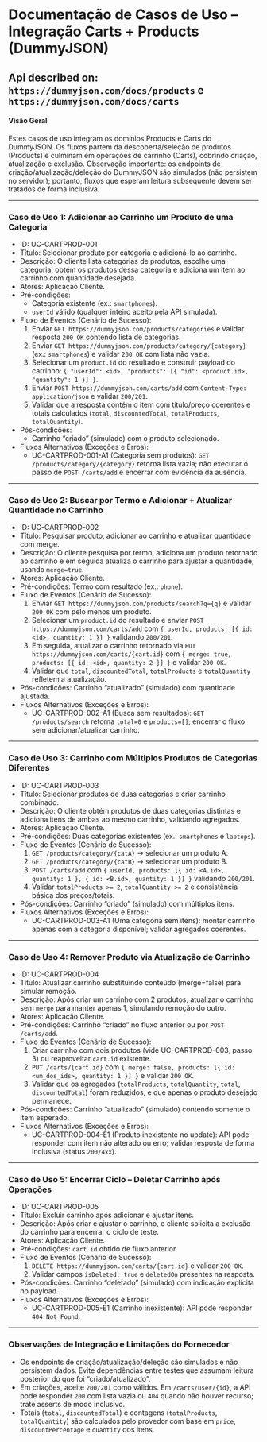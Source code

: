 # **Documentação de Casos de Uso – Integração Carts + Products (DummyJSON)**
Api described on: `https://dummyjson.com/docs/products` e `https://dummyjson.com/docs/carts`
---

#### Visão Geral

Estes casos de uso integram os domínios Products e Carts do DummyJSON. Os fluxos partem da descoberta/seleção de produtos (Products) e culminam em operações de carrinho (Carts), cobrindo criação, atualização e exclusão. Observação importante: os endpoints de criação/atualização/deleção do DummyJSON são simulados (não persistem no servidor); portanto, fluxos que esperam leitura subsequente devem ser tratados de forma inclusiva.

---

### Caso de Uso 1: Adicionar ao Carrinho um Produto de uma Categoria

* ID: UC-CARTPROD-001
* Título: Selecionar produto por categoria e adicioná-lo ao carrinho.
* Descrição: O cliente lista categorias de produtos, escolhe uma categoria, obtém os produtos dessa categoria e adiciona um item ao carrinho com quantidade desejada.
* Atores: Aplicação Cliente.
* Pré-condições:
  * Categoria existente (ex.: `smartphones`).
  * `userId` válido (qualquer inteiro aceito pela API simulada).
* Fluxo de Eventos (Cenário de Sucesso):
  1. Enviar `GET https://dummyjson.com/products/categories` e validar resposta `200 OK` contendo lista de categorias.
  2. Enviar `GET https://dummyjson.com/products/category/{category}` (ex.: `smartphones`) e validar `200 OK` com lista não vazia.
  3. Selecionar um `product.id` do resultado e construir payload do carrinho: `{ "userId": <id>, "products": [{ "id": <product.id>, "quantity": 1 }] }`.
  4. Enviar `POST https://dummyjson.com/carts/add` com `Content-Type: application/json` e validar `200/201`.
  5. Validar que a resposta contém o item com título/preço coerentes e totais calculados (`total`, `discountedTotal`, `totalProducts`, `totalQuantity`).
* Pós-condições:
  * Carrinho “criado” (simulado) com o produto selecionado.
* Fluxos Alternativos (Exceções e Erros):
  * UC-CARTPROD-001-A1 (Categoria sem produtos): `GET /products/category/{category}` retorna lista vazia; não executar o passo de `POST /carts/add` e encerrar com evidência da ausência.

---

### Caso de Uso 2: Buscar por Termo e Adicionar + Atualizar Quantidade no Carrinho

* ID: UC-CARTPROD-002
* Título: Pesquisar produto, adicionar ao carrinho e atualizar quantidade com merge.
* Descrição: O cliente pesquisa por termo, adiciona um produto retornado ao carrinho e em seguida atualiza o carrinho para ajustar a quantidade, usando `merge=true`.
* Atores: Aplicação Cliente.
* Pré-condições: Termo com resultado (ex.: `phone`).
* Fluxo de Eventos (Cenário de Sucesso):
  1. Enviar `GET https://dummyjson.com/products/search?q={q}` e validar `200 OK` com pelo menos um produto.
  2. Selecionar um `product.id` do resultado e enviar `POST https://dummyjson.com/carts/add` com `{ userId, products: [{ id: <id>, quantity: 1 }] }` validando `200/201`.
  3. Em seguida, atualizar o carrinho retornado via `PUT https://dummyjson.com/carts/{cart.id}` com `{ merge: true, products: [{ id: <id>, quantity: 2 }] }` e validar `200 OK`.
  4. Validar que `total`, `discountedTotal`, `totalProducts` e `totalQuantity` refletem a atualização.
* Pós-condições: Carrinho “atualizado” (simulado) com quantidade ajustada.
* Fluxos Alternativos (Exceções e Erros):
  * UC-CARTPROD-002-A1 (Busca sem resultados): `GET /products/search` retorna `total=0` e `products=[]`; encerrar o fluxo sem adicionar/atualizar carrinho.

---

### Caso de Uso 3: Carrinho com Múltiplos Produtos de Categorias Diferentes

* ID: UC-CARTPROD-003
* Título: Selecionar produtos de duas categorias e criar carrinho combinado.
* Descrição: O cliente obtém produtos de duas categorias distintas e adiciona itens de ambas ao mesmo carrinho, validando agregados.
* Atores: Aplicação Cliente.
* Pré-condições: Duas categorias existentes (ex.: `smartphones` e `laptops`).
* Fluxo de Eventos (Cenário de Sucesso):
  1. `GET /products/category/{catA}` → selecionar um produto A.
  2. `GET /products/category/{catB}` → selecionar um produto B.
  3. `POST /carts/add` com `{ userId, products: [{ id: <A.id>, quantity: 1 }, { id: <B.id>, quantity: 1 }] }` validando `200/201`.
  4. Validar `totalProducts >= 2`, `totalQuantity >= 2` e consistência básica dos preços/totais.
* Pós-condições: Carrinho “criado” (simulado) com múltiplos itens.
* Fluxos Alternativos (Exceções e Erros):
  * UC-CARTPROD-003-A1 (Uma categoria sem itens): montar carrinho apenas com a categoria disponível; validar agregados coerentes.

---

### Caso de Uso 4: Remover Produto via Atualização de Carrinho

* ID: UC-CARTPROD-004
* Título: Atualizar carrinho substituindo conteúdo (merge=false) para simular remoção.
* Descrição: Após criar um carrinho com 2 produtos, atualizar o carrinho sem `merge` para manter apenas 1, simulando remoção do outro.
* Atores: Aplicação Cliente.
* Pré-condições: Carrinho “criado” no fluxo anterior ou por `POST /carts/add`.
* Fluxo de Eventos (Cenário de Sucesso):
  1. Criar carrinho com dois produtos (vide UC-CARTPROD-003, passo 3) ou reaproveitar `cart.id` existente.
  2. `PUT /carts/{cart.id}` com `{ merge: false, products: [{ id: <um_dos_ids>, quantity: 1 }] }` e validar `200 OK`.
  3. Validar que os agregados (`totalProducts`, `totalQuantity`, `total`, `discountedTotal`) foram reduzidos, e que apenas o produto desejado permanece.
* Pós-condições: Carrinho “atualizado” (simulado) contendo somente o item esperado.
* Fluxos Alternativos (Exceções e Erros):
  * UC-CARTPROD-004-E1 (Produto inexistente no update): API pode responder com item não alterado ou erro; validar resposta de forma inclusiva (status `200/4xx`).

---

### Caso de Uso 5: Encerrar Ciclo – Deletar Carrinho após Operações

* ID: UC-CARTPROD-005
* Título: Excluir carrinho após adicionar e ajustar itens.
* Descrição: Após criar e ajustar o carrinho, o cliente solicita a exclusão do carrinho para encerrar o ciclo de teste.
* Atores: Aplicação Cliente.
* Pré-condições: `cart.id` obtido de fluxo anterior.
* Fluxo de Eventos (Cenário de Sucesso):
  1. `DELETE https://dummyjson.com/carts/{cart.id}` e validar `200 OK`.
  2. Validar campos `isDeleted: true` e `deletedOn` presentes na resposta.
* Pós-condições: Carrinho “deletado” (simulado) com indicação explícita no payload.
* Fluxos Alternativos (Exceções e Erros):
  * UC-CARTPROD-005-E1 (Carrinho inexistente): API pode responder `404 Not Found`.

---

### Observações de Integração e Limitações do Fornecedor

- Os endpoints de criação/atualização/deleção são simulados e não persistem dados. Evite dependências entre testes que assumam leitura posterior do que foi “criado/atualizado”.
- Em criações, aceite `200/201` como válidos. Em `/carts/user/{id}`, a API pode responder `200` com lista vazia ou `404` quando não houver recurso; trate asserts de modo inclusivo.
- Totais (`total`, `discountedTotal`) e contagens (`totalProducts`, `totalQuantity`) são calculados pelo provedor com base em `price`, `discountPercentage` e `quantity` dos itens.

